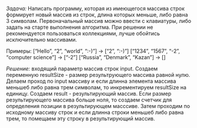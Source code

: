*Задача:* Написать программу, которая из имеющегося массива строк формирует новый массив из строк, длина которых меньше, либо равна 3 символам. Первоначальный массив можно ввести с клавиатуры, либо задать на старте выполнения алгоритма. При решении не рекомендуется пользоваться коллекциями, лучше обойтись исключительно массивами.

Примеры:
[“Hello”, “2”, “world”, “:-)”] → [“2”, “:-)”]
[“1234”, “1567”, “-2”, “computer science”] → [“-2”]
[“Russia”, “Denmark”, “Kazan”] → []

*Решение:* входящий параметр массив строк input. Создаем переменную resultSize - размер результрующего массива равной нулю. Делаем проход по input массиву и если длинна элемента массива меньшеб либо равна трем символам, то инкрементируем resultSize на единицу. Создаем result - результирующий массив. Если размер результирующего массива больше ноля, то создаем счетчик для определения позиции в результирующем масссиве. Затем проходим по исходному массиву строк и если длинна строки меньшеб либо равна трем, то помещаем эту строку в результирующий массив. 
